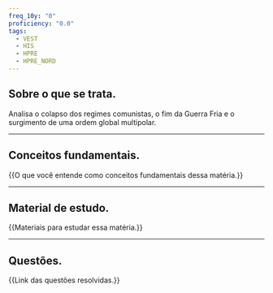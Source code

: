```yaml
---
freq_10y: "0"
proficiency: "0.0"
tags:
  - VEST
  - HIS
  - HPRE
  - HPRE_NORD
---
```

## Sobre o que se trata.

Analisa o colapso dos regimes comunistas, o fim da Guerra Fria e o surgimento de uma ordem global multipolar.

--- 
## Conceitos fundamentais.

{{O que você entende como conceitos fundamentais dessa matéria.}}

---
## Material de estudo.

{{Materiais para estudar essa matéria.}}

--- 
## Questões.

{{Link das questões resolvidas.}}
